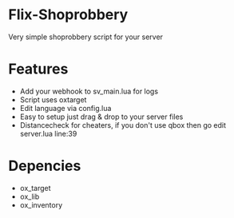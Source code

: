 # Flix-Shoprobbery
Very simple shoprobbery script for your server

# Features
- Add your webhook to sv_main.lua for logs
- Script uses oxtarget
- Edit language via config.lua
- Easy to setup just drag & drop to your server files
- Distancecheck for cheaters, if you don't use qbox then go edit server.lua line:39

# Depencies
- ox_target
- ox_lib
- ox_inventory
